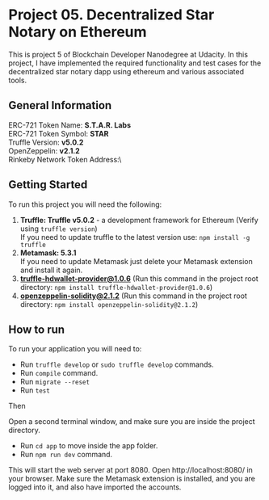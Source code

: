 # Project 05. Decentralized Star Notary on Ethereum

This is project 5 of Blockchain Developer Nanodegree at Udacity. In this project, I have implemented the required functionality and test cases for the decentralized star notary dapp using ethereum and various associated tools.

## General Information

ERC-721 Token Name: **S.T.A.R. Labs**\
ERC-721 Token Symbol: **STAR**\
Truffle Version: **v5.0.2**\
OpenZeppelin: **v2.1.2**\
Rinkeby Network Token Address:\

## Getting Started

To run this project you will need the following:

1) **Truffle: Truffle v5.0.2** - a development framework for Ethereum (Verify using `truffle version`)\
If you need to update truffle to the latest version use: `npm install -g truffle`
2) **Metamask: 5.3.1**\
If you need to update Metamask just delete your Metamask extension and install it again.
3) **truffle-hdwallet-provider@1.0.6** (Run this command in the project root directory: `npm install truffle-hdwallet-provider@1.0.6`)
4) **openzeppelin-solidity@2.1.2** (Run this command in the project root directory: `npm install openzeppelin-solidity@2.1.2`)

## How to run

To run your application you will need to:

* Run `truffle develop` or `sudo truffle develop` commands.
* Run `compile` command.
* Run `migrate --reset`
* Run `test`

Then

Open a second terminal window, and make sure you are inside the project directory.

* Run `cd app` to move inside the app folder.
* Run `npm run dev` command.

This will start the web server at port 8080. Open http://localhost:8080/ in your browser. Make sure the Metamask extension is installed, and you are logged into it, and also have imported the accounts.
